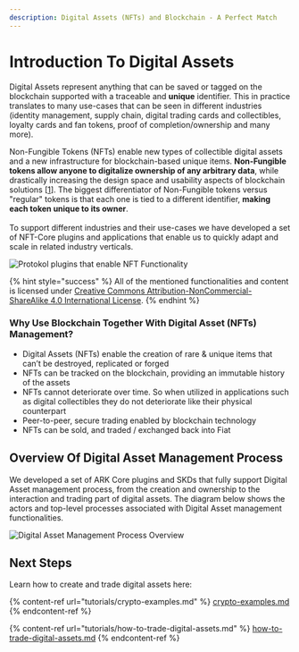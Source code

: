 ```yaml
---
description: Digital Assets (NFTs) and Blockchain - A Perfect Match
---
```


# Introduction To Digital Assets

Digital Assets represent anything that can be saved or tagged on the blockchain supported with a traceable and **unique** identifier. This in practice translates to many use-cases that can be seen in different industries (identity management, supply chain,  digital trading cards and collectibles, loyalty cards and fan tokens, proof of completion/ownership and many more).&#x20;

Non-Fungible Tokens (NFTs) enable new types of collectible digital assets and a new infrastructure for blockchain-based unique items. **Non-Fungible tokens allow anyone to digitalize ownership of any arbitrary data**, while drastically increasing the design space and usability aspects of blockchain solutions \[[1](https://education.district0x.io/general-topics/understanding-ethereum/erc-721-tokens/)]. The biggest differentiator of Non-Fungible tokens versus "regular" tokens is that each one is tied to a different identifier, **making each token unique to its owner**.\
\
To support different industries and their use-cases we have developed a set of NFT-Core plugins and applications that enable us to quickly adapt and scale in related industry verticals.&#x20;

![Protokol plugins that enable NFT Functionality](<.gitbook/assets/nft-protokol (2).png>)

{% hint style="success" %}
All of the mentioned functionalities and content is licensed under [Creative Commons Attribution-NonCommercial-ShareAlike 4.0 International License](https://creativecommons.org/licenses/by-nc-sa/4.0/).
{% endhint %}

### Why Use Blockchain Together With Digital Asset (NFTs) Management?&#x20;

* Digital Assets (NFTs) enable the creation of rare & unique items that can’t be destroyed, replicated or forged&#x20;
* NFTs can be tracked on the blockchain, providing an immutable history of the assets&#x20;
* NFTs cannot deteriorate over time. So when utilized in applications such as digital collectibles they do not deteriorate like their physical counterpart
* Peer-to-peer, secure trading enabled by blockchain technology&#x20;
* NFTs can be sold, and traded / exchanged back into Fiat

## Overview Of Digital Asset Management Process&#x20;

We developed a set of ARK Core plugins and SKDs that fully support Digital Asset management process,  from the creation and ownership to the interaction and trading part of digital assets. The diagram below shows the actors and top-level processes associated with Digital Asset management functionalities.

![Digital Asset Management Process Overview](.gitbook/assets/nft-5-.svg)

## Next Steps

Learn how to create and trade digital assets here:

{% content-ref url="tutorials/crypto-examples.md" %}
[crypto-examples.md](tutorials/crypto-examples.md)
{% endcontent-ref %}

{% content-ref url="tutorials/how-to-trade-digital-assets.md" %}
[how-to-trade-digital-assets.md](tutorials/how-to-trade-digital-assets.md)
{% endcontent-ref %}






